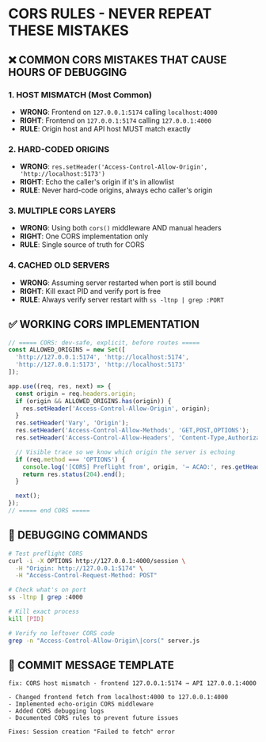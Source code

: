 # CORS RULES - NEVER REPEAT THESE MISTAKES

## ❌ COMMON CORS MISTAKES THAT CAUSE HOURS OF DEBUGGING

### 1. **HOST MISMATCH** (Most Common)
- **WRONG**: Frontend on `127.0.0.1:5174` calling `localhost:4000`
- **RIGHT**: Frontend on `127.0.0.1:5174` calling `127.0.0.1:4000`
- **RULE**: Origin host and API host MUST match exactly

### 2. **HARD-CODED ORIGINS**
- **WRONG**: `res.setHeader('Access-Control-Allow-Origin', 'http://localhost:5173')`
- **RIGHT**: Echo the caller's origin if it's in allowlist
- **RULE**: Never hard-code origins, always echo caller's origin

### 3. **MULTIPLE CORS LAYERS**
- **WRONG**: Using both `cors()` middleware AND manual headers
- **RIGHT**: One CORS implementation only
- **RULE**: Single source of truth for CORS

### 4. **CACHED OLD SERVERS**
- **WRONG**: Assuming server restarted when port is still bound
- **RIGHT**: Kill exact PID and verify port is free
- **RULE**: Always verify server restart with `ss -ltnp | grep :PORT`

## ✅ WORKING CORS IMPLEMENTATION

```javascript
// ===== CORS: dev-safe, explicit, before routes =====
const ALLOWED_ORIGINS = new Set([
  'http://127.0.0.1:5174', 'http://localhost:5174',
  'http://127.0.0.1:5173', 'http://localhost:5173'
]);

app.use((req, res, next) => {
  const origin = req.headers.origin;
  if (origin && ALLOWED_ORIGINS.has(origin)) {
    res.setHeader('Access-Control-Allow-Origin', origin);
  }
  res.setHeader('Vary', 'Origin');
  res.setHeader('Access-Control-Allow-Methods', 'GET,POST,OPTIONS');
  res.setHeader('Access-Control-Allow-Headers', 'Content-Type,Authorization');

  // Visible trace so we know which origin the server is echoing
  if (req.method === 'OPTIONS') {
    console.log('[CORS] Preflight from', origin, '→ ACAO:', res.getHeader('Access-Control-Allow-Origin'));
    return res.status(204).end();
  }

  next();
});
// ===== end CORS =====
```

## 🔧 DEBUGGING COMMANDS

```bash
# Test preflight CORS
curl -i -X OPTIONS http://127.0.0.1:4000/session \
  -H "Origin: http://127.0.0.1:5174" \
  -H "Access-Control-Request-Method: POST"

# Check what's on port
ss -ltnp | grep :4000

# Kill exact process
kill [PID]

# Verify no leftover CORS code
grep -n "Access-Control-Allow-Origin\|cors(" server.js
```

## 📝 COMMIT MESSAGE TEMPLATE
```
fix: CORS host mismatch - frontend 127.0.0.1:5174 → API 127.0.0.1:4000

- Changed frontend fetch from localhost:4000 to 127.0.0.1:4000
- Implemented echo-origin CORS middleware
- Added CORS debugging logs
- Documented CORS rules to prevent future issues

Fixes: Session creation "Failed to fetch" error
```